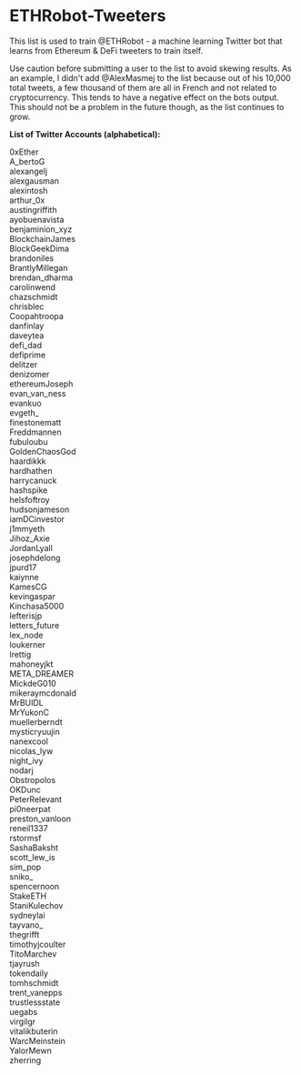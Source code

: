 # ETHRobot-Tweeters
This list is used to train @ETHRobot - a machine learning Twitter bot that learns from Ethereum &amp; DeFi tweeters to train itself.

Use caution before submitting a user to the list to avoid skewing results. As an example, I didn't add @AlexMasmej to the list because out of his 10,000 total tweets, a few thousand of them are all in French and not related to cryptocurrency. This tends to have a negative effect on the bots output. This should not be a problem in the future though, as the list continues to grow.

<b>List of Twitter Accounts (alphabetical):</b>

0xEther </br>
A_bertoG </br>
alexangelj </br>
alexgausman </br>
alexintosh </br>
arthur_0x </br>
austingriffith </br>
ayobuenavista </br>
benjaminion_xyz </br>
BlockchainJames </br>
BlockGeekDima </br>
brandoniles </br>
BrantlyMillegan </br>
brendan_dharma </br>
carolinwend </br>
chazschmidt </br>
chrisblec </br>
Coopahtroopa </br>
danfinlay </br>
daveytea </br>
defi_dad </br>
defiprime </br>
delitzer </br>
denizomer </br>
ethereumJoseph </br>
evan_van_ness </br>
evankuo </br>
evgeth_ </br>
finestonematt </br>
Freddmannen </br>
fubuloubu </br>
GoldenChaosGod </br>
haardikkk </br>
hardhathen </br>
harrycanuck </br>
hashspike </br>
helsfoftroy </br>
hudsonjameson </br>
iamDCinvestor </br>
j1mmyeth </br>
Jihoz_Axie </br>
JordanLyall </br>
josephdelong </br>
jpurd17 </br>
kaiynne </br>
KamesCG </br>
kevingaspar </br>
Kinchasa5000 </br>
lefterisjp </br>
letters_future </br>
lex_node </br>
loukerner </br>
lrettig </br>
mahoneyjkt </br>
META_DREAMER </br>
MickdeG010 </br>
mikeraymcdonald </br>
MrBUIDL </br>
MrYukonC </br>
muellerberndt </br>
mysticryuujin </br>
nanexcool </br>
nicolas_lyw </br>
night_ivy </br>
nodarj </br>
Obstropolos </br>
OKDunc </br>
PeterRelevant </br>
pi0neerpat </br>
preston_vanloon </br>
reneil1337 </br>
rstormsf </br>
SashaBaksht </br>
scott_lew_is </br>
sim_pop </br>
sniko_ </br>
spencernoon </br>
StakeETH </br>
StaniKulechov </br>
sydneylai </br>
tayvano_ </br>
thegrifft </br>
timothyjcoulter </br>
TitoMarchev </br>
tjayrush </br>
tokendaily </br>
tomhschmidt </br>
trent_vanepps </br>
trustlessstate </br>
uegabs </br>
virgilgr </br>
vitalikbuterin </br>
WarcMeinstein </br>
YalorMewn </br>
zherring
